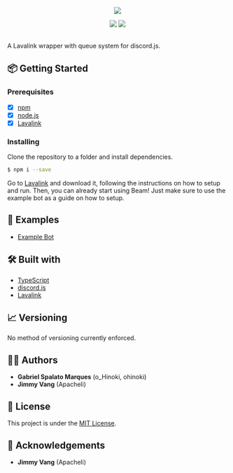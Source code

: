 <p align="center">
    <img src="https://i.ibb.co/Z19R5vz/beam.png"/>
</p>
<p align="center">
    <img src="https://img.shields.io/circleci/token/3e33cf4699dbc3e1256cf2ea2cf55ff2fd11c754/project/github/gspalato/beam/master.svg?style=for-the-badge&logo=circleci"/>
    <img src="https://img.shields.io/badge/Language-TypeScript-blue.svg?style=for-the-badge"/>
</p>
<br/>
A Lavalink wrapper with queue system for discord.js. 
<br/>

## 📦 Getting Started
### Prerequisites

-  [x] [npm](https://www.npmjs.com/)
-  [x] [node.js](https://nodejs.org/)
-  [x] [Lavalink](https://github.com/Frederikam/Lavalink)

### Installing

Clone the repository to a folder and install dependencies.
```bash
$ npm i --save
```
Go to [Lavalink](https://github.com/Frederikam/Lavalink) and download it, following the instructions on how to setup and run.
Then, you can already start using Beam! Just make sure to use the example bot as a guide on how to setup.

## 📖 Examples
- [Example Bot](https://github.com/gspalato/beam/blob/master/examples/bot/index.js)

## 🛠️ Built with

-   [TypeScript](https://www.typescriptlang.org/)
-   [discord.js](https://discord.js.org/)
-   [Lavalink](https://github.com/Frederikam/Lavalink)

## 📈 Versioning

No method of versioning currently enforced.

## 👨‍🏫 Authors

- **Gabriel Spalato Marques** (o_Hinoki, ohinoki)
- **Jimmy Vang** (Apacheli)

## 📝 License

This project is under the [MIT License]().

## 👥 Acknowledgements

- **Jimmy Vang** (Apacheli)
